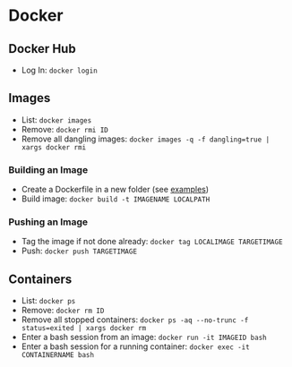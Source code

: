 # Docker

## Docker Hub

* Log In: `docker login`

## Images

* List: `docker images`
* Remove: `docker rmi ID`
* Remove all dangling images: `docker images -q -f dangling=true | xargs docker rmi`

### Building an Image

* Create a Dockerfile in a new folder (see [examples](./examples))
* Build image: `docker build -t IMAGENAME LOCALPATH`

### Pushing an Image

* Tag the image if not done already: `docker tag LOCALIMAGE TARGETIMAGE`
* Push: `docker push TARGETIMAGE`

## Containers

* List: `docker ps`
* Remove: `docker rm ID`
* Remove all stopped containers: `docker ps -aq --no-trunc -f status=exited | xargs docker rm`
* Enter a bash session from an image: `docker run -it IMAGEID bash`
* Enter a bash session for a running container: `docker exec -it CONTAINERNAME bash`
